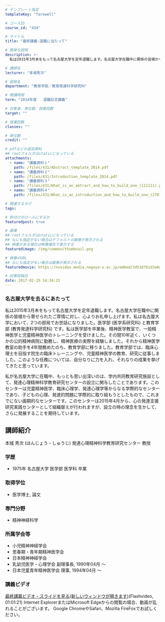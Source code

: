 ```yaml
---
# テンプレート指定
templateKey: "farewell"

# コースID
course_id: "434"

# タイトル
title: "最終講義-退職に当たって"

# 簡単な説明
description: >-
  私は2015年3月末をもって名古屋大学を定年退職します。名古屋大学在職中に関係の皆様から寄せられたご厚情に対し、心よりお礼申し上げます。私は名古屋大学において、2つの部局でお世話になりました。医学...

# 講師名
lecturer: "本城秀次"

# 部局名
department: "教育学部／教育発達科学研究科"

# 開講時限
term: "2014年度	退職記念講義"

# 対象者、単位数、授業回数
target: ""

# 授業回数
classes: ""

# 単位数
credit: ""

# pdfなどの追加資料
## rootフォルダはstaticになっている
attachments: 
  - name: "講義資料１" 
    path: /files/431/Abstract_template_2014.pdf
  - name: "講義資料２" 
    path: /files/431/Introduction_template_2014.pdf
  - name: "講義資料３" 
    path: /files/431/What_is_an_abtract_and_how_to_build_one_(111111).pdf
  - name: "講義資料４" 
    path: /files/431/What_is_an_introduction_and_how_to_build_one_(270112).pdf

# 関連するタグ
tags:

# 色付けのロールにするか
featuredpost: true

# 画像
## rootフォルダはstaticになっている
## なにも指定がない場合はデフォルトの画像が表示される
## 映像がある場合は映像優先で表示する
featuredimage: /img/common/thumbnail.png

# 映像のURL
## なにも指定がない場合は画像が表示される
featuredmovie: https://nuvideo.media.nagoya-u.ac.jp/embed/3d5187b1d3a6d1d996a4891e15762defd24b62f1

# 記事投稿日
date: 2017-02-15 14:34:15
---
```


### 名古屋大学を去るにあたって

私は2015年3月末をもって名古屋大学を定年退職します。名古屋大学在職中に関係の皆様から寄せられたご厚情に対し、心よりお礼申し上げます。私は名古屋大学において、2つの部局でお世話になりました。医学部 (医学系研究科) と教育学部 (教育発達科学研究科) です。私は医学部を卒業後、精神医学教室で、一般精神医学と児童精神医学のトレーニングを受けました。その間10年近く、いくつかの公的精神病院に勤務し、精神医療の実際を経験しました。それから精神医学教室の助手を4年間務めたのち、教育学部に移りました。教育学部では、臨床心理士を目指す院生の臨床トレーニングや、児童精神医学の教育、研究に従事しました。このような任務については、自分なりに力を入れ、それなりの成果を挙げてきたと思っています。

私が名古屋大学に在職中、もっとも思い出深いのは、学内共同教育研究施設として、発達心理精神科学教育研究センターの設立に関与したことであります。このセンターは児童精神医学、臨床心理学、発達心理学等からなる学際的なセンターであり、子どもの心理、発達的問題に学際的に取り組もうとしたもので、これまでにない画期的なセンターです。このセンターは2015年4月から、心の発達支援研究実践センターとして組織替えが行われますが、設立の時の理念を生かして、さらに発展することを期待しています。

## 講師紹介

本城 秀次 (ほんじょう・しゅうじ) 発達心理精神科学教育研究センター 教授

### 学歴

* 1975年 名古屋大学 医学部 医学科 卒業

### 取得学位

* 医学博士, 論文

### 専門分野

* 精神神経科学

### 所属学会等

* 小児精神神経学会
* 思春期・青年期精神医学会
* 日本精神神経学会
* 乳幼児医学・心理学会 副理事長, 1990年04月 ～
* 日本児童青年精神医学会 理事, 1994年04月 〜

### 講義ビデオ

<a href="http://nuvideo.media.nagoya-u.ac.jp/embed/03780a75165cfb3187905d33beeccc562c279122" target="blank">最終講義ビデオ・スライドを見る(新しいウィンドウが開きます)</a>(Flashvideo, 01:01:21)
Internet ExplorerまたはMicrosoft Edgeからの閲覧の場合、動画が乱れることがございます。
Google ChromeやSafari、Mozilla FireFoxでお試しください。